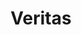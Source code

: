 ---
title: "Veritas"
url: /barcelona/veritas-avinguda-de-la-mare-de-deu-de-montserrat/
shop: Supermarkt
---